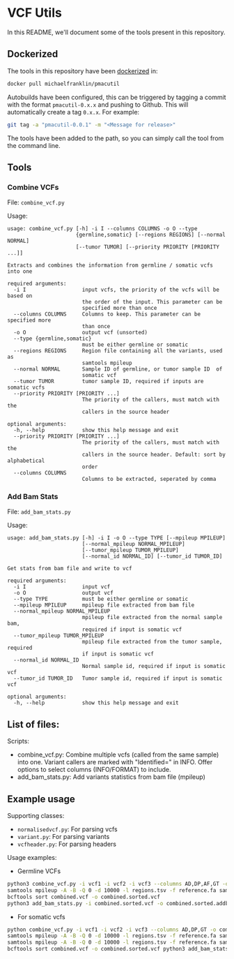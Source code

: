 # VCF Utils

In this README, we'll document some of the tools present in this repository.

## Dockerized

The tools in this repository have been [dockerized](https://hub.docker.com/r/michaelfranklin/pmacutil) in:

```bash
docker pull michaelfranklin/pmacutil
```

Autobuilds have been configured, this can be triggered by tagging a commit with the format `pmacutil-0.x.x` and pushing to Github. This will automatically create a tag `0.x.x`. For example:
```bash
git tag -a "pmacutil-0.0.1" -m "<Message for release>"
```

The tools have been added to the path, so you can simply call the tool from the command line.

## Tools

### Combine VCFs
File: `combine_vcf.py`

Usage:
```
usage: combine_vcf.py [-h] -i I --columns COLUMNS -o O --type
                      {germline,somatic} [--regions REGIONS] [--normal NORMAL]
                      [--tumor TUMOR] [--priority PRIORITY [PRIORITY ...]]

Extracts and combines the information from germline / somatic vcfs into one

required arguments:
  -i I                  input vcfs, the priority of the vcfs will be based on
                        the order of the input. This parameter can be
                        specified more than once
  --columns COLUMNS     Columns to keep. This parameter can be specified more
                        than once
  -o O                  output vcf (unsorted)
  --type {germline,somatic}
                        must be either germline or somatic
  --regions REGIONS     Region file containing all the variants, used as
                        samtools mpileup
  --normal NORMAL       Sample ID of germline, or tumor sample ID  of
                        somatic vcf
  --tumor TUMOR         tumor sample ID, required if inputs are somatic vcfs
  --priority PRIORITY [PRIORITY ...]
                        The priority of the callers, must match with the
                        callers in the source header

optional arguments:
  -h, --help            show this help message and exit
  --priority PRIORITY [PRIORITY ...]
                        The priority of the callers, must match with the
                        callers in the source header. Default: sort by alphabetical 
                        order
  --columns COLUMNS
                        Columns to be extracted, seperated by comma
 ```


### Add Bam Stats
File: `add_bam_stats.py`

Usage:
```
usage: add_bam_stats.py [-h] -i I -o O --type TYPE [--mpileup MPILEUP]
                        [--normal_mpileup NORMAL_MPILEUP]
                        [--tumor_mpileup TUMOR_MPILEUP]
                        [--normal_id NORMAL_ID] [--tumor_id TUMOR_ID]

Get stats from bam file and write to vcf

required arguments:
  -i I                  input vcf
  -o O                  output vcf
  --type TYPE           must be either germline or somatic
  --mpileup MPILEUP     mpileup file extracted from bam file
  --normal_mpileup NORMAL_MPILEUP
                        mpileup file extracted from the normal sample bam,
                        required if input is somatic vcf
  --tumor_mpileup TUMOR_MPILEUP
                        mpileup file extracted from the tumor sample, required
                        if input is somatic vcf
  --normal_id NORMAL_ID
                        Normal sample id, required if input is somatic vcf
  --tumor_id TUMOR_ID   Tumor sample id, required if input is somatic vcf

optional arguments:
  -h, --help            show this help message and exit

```


## List of files:

Scripts:
- combine_vcf.py: Combine multiple vcfs (called from the same sample) into one. Variant callers are marked with "Identified=" in INFO. Offer options to select columns (INFO/FORMAT) to include.
- add_bam_stats.py: Add variants statistics from bam file (mpileup)

## Example usage


Supporting classes:
- `normalisedvcf.py`: For parsing vcfs
- `variant.py`: For parsing variants
- `vcfheader.py`: For parsing headers

Usage examples:

- Germline VCFs

```bash
python3 combine_vcf.py -i vcf1 -i vcf2 -i vcf3 --columns AD,DP,AF,GT -o combined.vcf --type germline --regions regions.tsv
samtools mpileup -A -B -Q 0 -d 10000 -l regions.tsv -f reference.fa sample.bam > regions.mpileup
bcftools sort combined.vcf -o combined.sorted.vcf
python3 add_bam_stats.py -i combined.sorted.vcf -o combined.sorted.addbamstats.vcf --type germline -mpileup sample.mpileup
```

- For somatic vcfs

```bash
python combine_vcf.py -i vcf1 -i vcf2 -i vcf3 --columns AD,DP,GT -o combined.vcf --type somatic --regions regions.tsv --normal_id normal --tumor_id tumor
samtools mpileup -A -B -Q 0 -d 10000 -l regions.tsv -f reference.fa sample_normal.bam > normal.mpileup
samtools mpileup -A -B -Q 0 -d 10000 -l regions.tsv -f reference.fa sample_tumor.bam > tumor.mpileup
bcftools sort combined.vcf -o combined.sorted.vcf python3 add_bam_stats.py -i combined.sorted.vcf -o combined.sorted.addbamstats.vcf --type somatic --normal_id normal --tumor_id tumor --normal_mpileup normal.mpileup --tumor_mpileup tumor.mpileup
```
